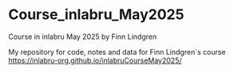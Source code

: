 # Course_inlabru_May2025
Course in inlabru May 2025 by Finn Lindgren

My repository for code, notes and data for Finn Lindgren´s course https://inlabru-org.github.io/inlabruCourseMay2025/
